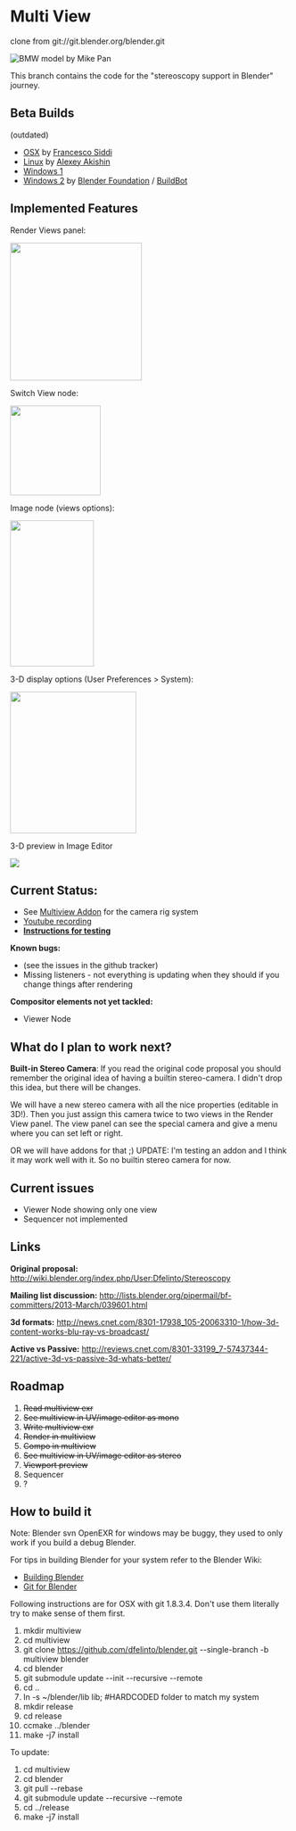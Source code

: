 Multi View
==========
clone from git://git.blender.org/blender.git

![BMW model by Mike Pan](http://wiki.blender.org/uploads/0/0d/Dev-Stereoscopy-MirroredSample.png "BMW model by Mike Pan")

This branch contains the code for the "stereoscopy support in Blender" journey.

Beta Builds
-----------
(outdated)
* [OSX](http://graphicall.org/1047) by [Francesco Siddi](http://twitter.com/fsiddi)
* [Linux](http://graphicall.org/1048) by [Alexey Akishin](https://github.com/Alexey-Akishin)
* [Windows 1](http://graphicall.org/1045)
* [Windows 2](http://builder.blender.org/download/) by [Blender Foundation](http://www.blender.org) / [BuildBot](http://buildbot.net)

Implemented Features
-----------
Render Views panel:

<img src="http://dalaifelinto.com/ftp/multiview/multiview_panel.jpg" alt="" width="235.5px" height="247.5px"/>

Switch View node:

<img src="http://dalaifelinto.com/ftp/multiview/multiview_switchview.jpg" alt="" width="161.5px" height="161px"/>

Image node (views options):

<img src="http://dalaifelinto.com/ftp/multiview/multiview_imagenode.jpg" alt="" width="150px" height="262px"/>

3-D display options (User Preferences > System):

<img src="http://dalaifelinto.com/ftp/multiview/multiview_stereodisplay.jpg" alt="" width="225.5px" height="253.5px"/>

3-D preview in Image Editor

<img src="http://dalaifelinto.com/ftp/multiview/multiview_stereo_imageeditor.jpg"/>

Current Status:
---------------
* See [Multiview Addon](https://github.com/dfelinto/multiview_addon) for the camera rig system
* [Youtube recording](http://www.youtube.com/watch?v=X7I6G3uRPkw&hd=1)
* **[Instructions for testing](https://github.com/dfelinto/blender/blob/multiview/HowToTestIt.md)**

**Known bugs:**
* (see the issues in the github tracker)
* Missing listeners - not everything is updating when they should if you change things after rendering

**Compositor elements not yet tackled:**
* Viewer Node

What do I plan to work next?
--------------------------------------

**Built-in Stereo Camera**:
If you read the original code proposal you should remember the original idea of having a builtin stereo-camera.
I didn't drop this idea, but there will be changes.

We will have a new stereo camera with all the nice properties (editable in 3D!).
Then you just assign this camera twice to two views in the Render View panel. The view panel can see the special camera and
give a menu where you can set left or right.

OR we will have addons for that ;)
UPDATE: I'm testing an addon and I think it may work well with it. So no builtin stereo camera for now.


Current issues
--------------------------
* Viewer Node showing only one view
* Sequencer not implemented

Links
-----
**Original proposal:** http://wiki.blender.org/index.php/User:Dfelinto/Stereoscopy

**Mailing list discussion:**
http://lists.blender.org/pipermail/bf-committers/2013-March/039601.html

**3d formats:**
http://news.cnet.com/8301-17938_105-20063310-1/how-3d-content-works-blu-ray-vs-broadcast/

**Active vs Passive:**
http://reviews.cnet.com/8301-33199_7-57437344-221/active-3d-vs-passive-3d-whats-better/

Roadmap
-------
 1. ~~Read multiview exr~~
 2. ~~See multiview in UV/image editor as mono~~
 3. ~~Write multiview exr~~
 4. ~~Render in multiview~~
 5. ~~Compo in multiview~~
 6. ~~See multiview in UV/image editor as stereo~~
 7. ~~Viewport preview~~
 8. Sequencer
 9. ?

How to build it
---------------
Note: Blender svn OpenEXR for windows may be buggy, they used to only work if you build a debug Blender.

For tips in building Blender for your system refer to the Blender Wiki:
* [Building Blender](http://wiki.blender.org/index.php/Dev:Doc/Building_Blender)
* [Git for Blender](http://wiki.blender.org/index.php/Dev:Doc/Tools/Git)


Following instructions are for OSX with git 1.8.3.4. Don't use them literally try to make sense of them first.

 1. mkdir multiview
 2. cd multiview
 3. git clone https://github.com/dfelinto/blender.git --single-branch -b multiview blender
 4. cd blender
 5. git submodule update --init --recursive --remote
 6. cd ..
 7. ln -s ~/blender/lib lib; #HARDCODED folder to match my system
 8. mkdir release
 9. cd release
 10. ccmake ../blender
 11. make -j7 install

To update:
 1. cd multiview
 2. cd blender
 3. git pull --rebase
 4. git submodule update --recursive --remote
 5. cd ../release
 6. make -j7 install
